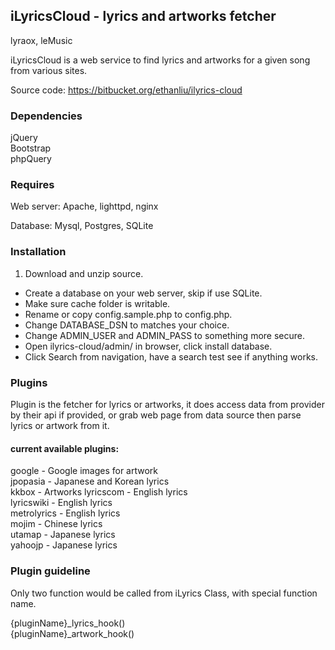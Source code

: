 ## iLyricsCloud - lyrics and artworks fetcher

lyraox, leMusic

iLyricsCloud is a web service to find lyrics and artworks for a given song from various sites.

Source code: https://bitbucket.org/ethanliu/ilyrics-cloud

### Dependencies

jQuery  
Bootstrap  
phpQuery  

### Requires

Web server: Apache, lighttpd, nginx

Database: Mysql, Postgres, SQLite

### Installation

1. Download and unzip source.
- Create a database on your web server, skip if use SQLite.
- Make sure cache folder is writable.
- Rename or copy config.sample.php to config.php.
- Change DATABASE_DSN to matches your choice.
- Change ADMIN_USER and ADMIN_PASS to something more secure.
- Open ilyrics-cloud/admin/ in browser, click install database.
- Click Search from navigation, have a search test see if anything works.

### Plugins

Plugin is the fetcher for lyrics or artworks, it does access data from provider by their api if provided, or grab web page from data source then parse lyrics or artwork from it.

#### current available plugins:

google - Google images for artwork  
jpopasia - Japanese and Korean lyrics  
kkbox - Artworks
lyricscom - English lyrics  
lyricswiki - English lyrics  
metrolyrics - English lyrics  
mojim -  Chinese lyrics  
utamap - Japanese lyrics  
yahoojp - Japanese lyrics


### Plugin guideline

Only two function would be called from iLyrics Class, with special function name.

{pluginName}\_lyrics_hook()  
{pluginName}\_artwork_hook()  


